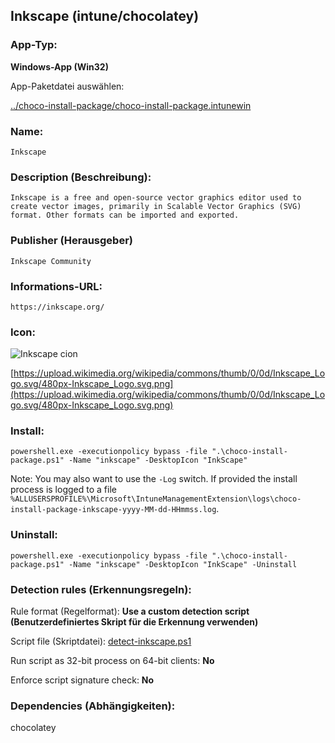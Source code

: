 ## Inkscape (intune/chocolatey)

### App-Typ:

__Windows-App (Win32)__

App-Paketdatei auswählen:

[../choco-install-package/choco-install-package.intunewin](../choco-install-package/choco-install-package.intunewin?raw=true)


### Name:

```
Inkscape
```

### Description (Beschreibung):

```
Inkscape is a free and open-source vector graphics editor used to create vector images, primarily in Scalable Vector Graphics (SVG) format. Other formats can be imported and exported.
```

### Publisher (Herausgeber)

```
Inkscape Community
```


### Informations-URL:

```
https://inkscape.org/
```

### Icon:

![Inkscape cion](https://upload.wikimedia.org/wikipedia/commons/thumb/0/0d/Inkscape_Logo.svg/120px-Inkscape_Logo.svg.png)

[https://upload.wikimedia.org/wikipedia/commons/thumb/0/0d/Inkscape_Logo.svg/480px-Inkscape_Logo.svg.png](https://upload.wikimedia.org/wikipedia/commons/thumb/0/0d/Inkscape_Logo.svg/480px-Inkscape_Logo.svg.png)

### Install:

```
powershell.exe -executionpolicy bypass -file ".\choco-install-package.ps1" -Name "inkscape" -DesktopIcon "InkScape"
```

Note: You may also want to use the `-Log` switch. If provided the install process is logged to a file `%ALLUSERSPROFILE%\Microsoft\IntuneManagementExtension\logs\choco-install-package-inkscape-yyyy-MM-dd-HHmmss.log`.


### Uninstall:

```
powershell.exe -executionpolicy bypass -file ".\choco-install-package.ps1" -Name "inkscape" -DesktopIcon "InkScape" -Uninstall
```

### Detection rules (Erkennungsregeln):

Rule format (Regelformat): __Use a custom detection script (Benutzerdefiniertes Skript für die Erkennung verwenden)__

Script file (Skriptdatei): [detect-inkscape.ps1](./detect-inkscape.ps1?raw=true)

Run script as 32-bit process on 64-bit clients: __No__

Enforce script signature check: __No__

### Dependencies (Abhängigkeiten):

chocolatey

